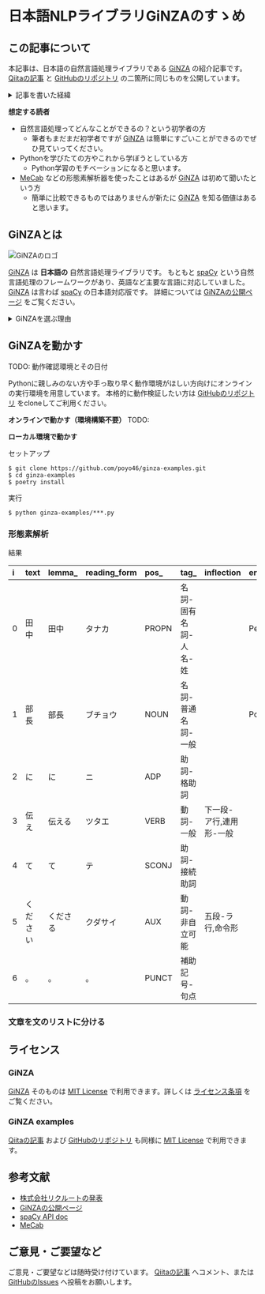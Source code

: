 # 日本語NLPライブラリGiNZAのすゝめ

## この記事について

本記事は、日本語の自然言語処理ライブラリである [GiNZA](https://github.com/megagonlabs/ginza) の紹介記事です。
[Qiitaの記事](https://qiita.com/poyo46/items/7a4965455a8a2b2d2971) と [GitHubのリポジトリ](https://github.com/poyo46/ginza-examples) の二箇所に同じものを公開しています。

<details>
<summary>記事を書いた経緯</summary>
<div>

筆者は [GiNZA](https://github.com/megagonlabs/ginza) の開発者の方々と何の利害関係もありません。
自然言語処理系の最新技術を検索していてたまたま見つけ、その簡単さに感動したので勝手に宣伝しています。

> 全ての開発は感動から始まる。

コンピュータ産業の父であり筆者の尊敬するエンジニアである池田敏雄さんはこのように言いました。この記事の目的は [GiNZA](https://github.com/megagonlabs/ginza) の感動を共有することです。
自然言語処理という難解な分野でありますが、なるべく事前知識なしで [GiNZA](https://github.com/megagonlabs/ginza) を楽しめるようにと願っています。

</div>
</details>

**想定する読者**

* 自然言語処理ってどんなことができるの？という初学者の方
  * 筆者もまだまだ初学者ですが [GiNZA](https://github.com/megagonlabs/ginza) は簡単にすごいことができるのでぜひ見ていってください。
* Pythonを学びたての方やこれから学ぼうとしている方
  * Python学習のモチベーションになると思います。
* [MeCab](https://taku910.github.io/mecab/) などの形態素解析器を使ったことはあるが [GiNZA](https://github.com/megagonlabs/ginza) は初めて聞いたという方
  * 簡単に比較できるものではありませんが新たに [GiNZA](https://github.com/megagonlabs/ginza) を知る価値はあると思います。

## GiNZAとは

![GiNZAのロゴ](https://raw.githubusercontent.com/megagonlabs/ginza/static/docs/images/GiNZA_logo_4c_y.png)

[GiNZA](https://github.com/megagonlabs/ginza) は **日本語の** 自然言語処理ライブラリです。
もともと [spaCy](https://spacy.io/) という自然言語処理のフレームワークがあり、英語など主要な言語に対応していました。 [GiNZA](https://github.com/megagonlabs/ginza) は言わば [spaCy](https://spacy.io/) の日本語対応版です。
詳細については [GiNZAの公開ページ](https://megagonlabs.github.io/ginza/) をご覧ください。

<details>
<summary>GiNZAを選ぶ理由</summary>
<div>

日本語の形態素解析器として有名なものに [MeCab](https://taku910.github.io/mecab/) があります（形態素解析って何？という方は [Web茶まめ ©国立国語研究所](https://chamame.ninjal.ac.jp/) にて実行してみてください）。 [GiNZA](https://github.com/megagonlabs/ginza) も同様に日本語の文を分かち書きすることができます。単に日本語を分かち書きしたいだけなら [MeCab](https://taku910.github.io/mecab/) の方が圧倒的に速いです。
それでも [GiNZA](https://github.com/megagonlabs/ginza) には次のメリットがあると思います。

* 簡単に導入できる
  * [MeCab](https://taku910.github.io/mecab/) はOSに応じた環境構築を行わねばなりません。
  * [GiNZA](https://github.com/megagonlabs/ginza) の導入はOSに関係なく `$ pip install ginza` でできます。
* [spaCy](https://spacy.io/) フレームワークを採用している
  * 英語などの言語で [spaCy](https://spacy.io/) を利用した機械学習の実践例が見つかります。
  * [GiNZA](https://github.com/megagonlabs/ginza) の登場で同じことが日本語でもできるようになりました。
  * 例えばチャットボットAIのフレームワークで有名な [Rasa](https://rasa.com/) は [GiNZA](https://github.com/megagonlabs/ginza) のおかげで日本語でも使えるようになりました。
* [最新の研究](https://github.com/megagonlabs/ginza#training-data-sets) を反映している

なお、決して [MeCab](https://taku910.github.io/mecab/) をディスっているわけではないことを強調しておきます。状況や目的によって最適な選択は変わります。
[MeCab](https://taku910.github.io/mecab/) はすでに長期間使用されており、高速というだけでなく高い信頼性、そして豊富な実践例があります。
また、最新の語彙に随時対応し続ける [NEologd](https://github.com/neologd/mecab-ipadic-neologd) や、国立国語研究所が開発した [UniDic](https://unidic.ninjal.ac.jp/about_unidic) を利用することもできます。

</div>
</details>

## GiNZAを動かす
TODO: 動作確認環境とその日付

Pythonに親しみのない方や手っ取り早く動作環境がほしい方向けにオンラインの実行環境を用意しています。
本格的に動作検証したい方は [GitHubのリポジトリ](https://github.com/poyo46/ginza-examples) をcloneしてご利用ください。

**オンラインで動かす（環境構築不要）**
TODO:

**ローカル環境で動かす**

セットアップ

```
$ git clone https://github.com/poyo46/ginza-examples.git
$ cd ginza-examples
$ poetry install
```

実行
```
$ python ginza-examples/***.py
```

### 形態素解析

結果

| i | text | lemma_ | reading_form | pos_ | tag_ | inflection | ent_type_ |
| :-- | :-- | :-- | :-- | :-- | :-- | :-- | :-- |
| 0 | 田中 | 田中 | タナカ | PROPN | 名詞-固有名詞-人名-姓 |  | Person |
| 1 | 部長 | 部長 | ブチョウ | NOUN | 名詞-普通名詞-一般 |  | Position_Vocation |
| 2 | に | に | ニ | ADP | 助詞-格助詞 |  |  |
| 3 | 伝え | 伝える | ツタエ | VERB | 動詞-一般 | 下一段-ア行,連用形-一般 |  |
| 4 | て | て | テ | SCONJ | 助詞-接続助詞 |  |  |
| 5 | ください | くださる | クダサイ | AUX | 動詞-非自立可能 | 五段-ラ行,命令形 |  |
| 6 | 。 | 。 | 。 | PUNCT | 補助記号-句点 |  |  |


### 文章を文のリストに分ける

## ライセンス

### GiNZA
[GiNZA](https://github.com/megagonlabs/ginza) そのものは [MIT License](https://github.com/megagonlabs/ginza/blob/develop/LICENSE) で利用できます。詳しくは [ライセンス条項](https://github.com/megagonlabs/ginza#license) をご覧ください。

### GiNZA examples
[Qiitaの記事](https://qiita.com/poyo46/items/7a4965455a8a2b2d2971) および [GitHubのリポジトリ](https://github.com/poyo46/ginza-examples) も同様に [MIT License](https://github.com/poyo46/ginza-examples/blob/master/LICENSE) で利用できます。

## 参考文献
* [株式会社リクルートの発表](https://www.recruit.co.jp/newsroom/2019/0402_18331.html)
* [GiNZAの公開ページ](https://megagonlabs.github.io/ginza/)
* [spaCy API doc](https://spacy.io/api)
* [MeCab](https://taku910.github.io/mecab/)

## ご意見・ご要望など
ご意見・ご要望などは随時受け付けています。 [Qiitaの記事](https://qiita.com/poyo46/items/7a4965455a8a2b2d2971) へコメント、または [GitHubのIssues](https://github.com/poyo46/ginza-examples/issues) へ投稿をお願いします。


